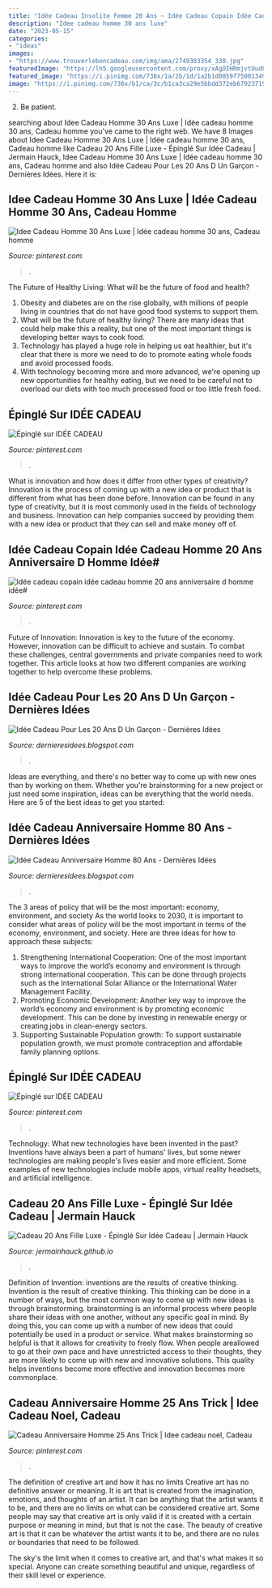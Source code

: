 ```yaml
---
title: "Idée Cadeau Insolite Femme 20 Ans ~ Idée Cadeau Copain Idée Cadeau Homme 20 Ans Anniversaire D Homme Idée#"
description: "Idee cadeau homme 30 ans luxe"
date: "2023-05-15"
categories:
- "ideas"
images:
- "https://www.trouverleboncadeau.com/img/ama/2749303354_330.jpg"
featuredImage: "https://lh5.googleusercontent.com/proxy/xAgDIHRmjvtUudLjAI-nTeNVdxgyn_Fz--gA8iF0dtNP2aAy-koF4xY2QUo0h5XXKKRRvTRQ44vge5KnYEYvoYQSlz-86BDFrSvubol8XCKmW9pcPegxM1beLSQEN_vUKC8TpgU=w1200-h630-p-k-no-nu"
featured_image: "https://i.pinimg.com/736x/1a/2b/1d/1a2b1d0059f7500134920613d508d176.jpg"
image: "https://i.pinimg.com/736x/b1/ca/3c/b1ca3ca29e5bbdd372eb679237195ddf.jpg"
---
```



2. Be patient.

	

		
searching about Idee Cadeau Homme 30 Ans Luxe | Idée cadeau homme 30 ans, Cadeau homme you've came to the right web. We have 8 Images about Idee Cadeau Homme 30 Ans Luxe | Idée cadeau homme 30 ans, Cadeau homme like Cadeau 20 Ans Fille Luxe - Épinglé Sur Idée Cadeau | Jermain Hauck, Idee Cadeau Homme 30 Ans Luxe | Idée cadeau homme 30 ans, Cadeau homme and also Idée Cadeau Pour Les 20 Ans D Un Garçon - Dernières Idées. Here it is:
		
    
## Idee Cadeau Homme 30 Ans Luxe | Idée Cadeau Homme 30 Ans, Cadeau Homme

<img loading=lazy src="https://i.pinimg.com/originals/44/d5/3c/44d53c5862531e84d97741461febe492.jpg" onerror="this.onerror=null;this.src='https://tse2.mm.bing.net/th?id=OIP._1yygbYXk2ebARZNLW6NpAHaHa&amp;pid=15.1';" alt="Idee Cadeau Homme 30 Ans Luxe | Idée cadeau homme 30 ans, Cadeau homme">

_Source: pinterest.com_

>. 

	

The Future of Healthy Living: What will be the future of food and health?
1. Obesity and diabetes are on the rise globally, with millions of people living in countries that do not have good food systems to support them. 
2. What will be the future of healthy living? There are many ideas that could help make this a reality, but one of the most important things is developing better ways to cook food. 
3. Technology has played a huge role in helping us eat healthier, but it's clear that there is more we need to do to promote eating whole foods and avoid processed foods. 
4. With technology becoming more and more advanced, we're opening up new opportunities for healthy eating, but we need to be careful not to overload our diets with too much processed food or too little fresh food.

    
## Épinglé Sur IDÉE CADEAU

<img loading=lazy src="https://i.pinimg.com/736x/1a/2b/1d/1a2b1d0059f7500134920613d508d176.jpg" onerror="this.onerror=null;this.src='https://tse4.mm.bing.net/th?id=OIP.WL9Hi0jqssLELDHbZ_Cq-gHaE8&amp;pid=15.1';" alt="Épinglé sur IDÉE CADEAU">

_Source: pinterest.com_

>. 

	

What is innovation and how does it differ from other types of creativity?
Innovation is the process of coming up with a new idea or product that is different from what has been done before. Innovation can be found in any type of creativity, but it is most commonly used in the fields of technology and business. Innovation can help companies succeed by providing them with a new idea or product that they can sell and make money off of.

    
## Idée Cadeau Copain Idée Cadeau Homme 20 Ans Anniversaire D Homme Idée#

<img loading=lazy src="https://i.pinimg.com/736x/b1/ca/3c/b1ca3ca29e5bbdd372eb679237195ddf.jpg" onerror="this.onerror=null;this.src='https://tse1.mm.bing.net/th?id=OIP.wjCueoUHtGhKNf7rNp7yRwHaHa&amp;pid=15.1';" alt="Idée cadeau copain idée cadeau homme 20 ans anniversaire d homme idée#">

_Source: pinterest.com_

>. 

	

Future of Innovation:
Innovation is key to the future of the economy. However, innovation can be difficult to achieve and sustain. To combat these challenges, central governments and private companies need to work together. This article looks at how two different companies are working together to help overcome these problems.

    
## Idée Cadeau Pour Les 20 Ans D Un Garçon - Dernières Idées

<img loading=lazy src="https://www.trouverleboncadeau.com/img/ama/2749303354_330.jpg" onerror="this.onerror=null;this.src='https://tse2.mm.bing.net/th?id=OIP.nHvUrqkbInDBjX-3icry9QHaKR&amp;pid=15.1';" alt="Idée Cadeau Pour Les 20 Ans D Un Garçon - Dernières Idées">

_Source: dernieresidees.blogspot.com_

>. 

	

Ideas are everything, and there's no better way to come up with new ones than by working on them. Whether you're brainstorming for a new project or just need some inspiration, ideas can be everything that the world needs. Here are 5 of the best ideas to get you started: 

    
## Idée Cadeau Anniversaire Homme 80 Ans - Dernières Idées

<img loading=lazy src="https://lh5.googleusercontent.com/proxy/xAgDIHRmjvtUudLjAI-nTeNVdxgyn_Fz--gA8iF0dtNP2aAy-koF4xY2QUo0h5XXKKRRvTRQ44vge5KnYEYvoYQSlz-86BDFrSvubol8XCKmW9pcPegxM1beLSQEN_vUKC8TpgU=w1200-h630-p-k-no-nu" onerror="this.onerror=null;this.src='https://tse2.mm.bing.net/th?id=OIP.f3-xO8DL1sm5tXeeD-1ooAAAAA&amp;pid=15.1';" alt="Idée Cadeau Anniversaire Homme 80 Ans - Dernières Idées">

_Source: dernieresidees.blogspot.com_

>. 

	

The 3 areas of policy that will be the most important: economy, environment, and society
As the world looks to 2030, it is important to consider what areas of policy will be the most important in terms of the economy, environment, and society. Here are three ideas for how to approach these subjects: 
1. Strengthening International Cooperation: One of the most important ways to improve the world’s economy and environment is through strong international cooperation. This can be done through projects such as the International Solar Alliance or the International Water Management Facility. 
2. Promoting Economic Development: Another key way to improve the world’s economy and environment is by promoting economic development. This can be done by investing in renewable energy or creating jobs in clean-energy sectors. 
3. Supporting Sustainable Population growth: To support sustainable population growth, we must promote contraception and affordable family planning options.

    
## Épinglé Sur IDÉE CADEAU

<img loading=lazy src="https://i.pinimg.com/736x/8e/e0/b9/8ee0b9f9916be926ad9afa635b1fff0f.jpg" onerror="this.onerror=null;this.src='https://tse1.mm.bing.net/th?id=OIP.eYrESy2V91j7HgZ0SRFMfgHaEK&amp;pid=15.1';" alt="Épinglé sur IDÉE CADEAU">

_Source: pinterest.com_

>. 

	

Technology: What new technologies have been invented in the past?
Inventions have always been a part of humans' lives, but some newer technologies are making people's lives easier and more efficient. Some examples of new technologies include mobile apps, virtual reality headsets, and artificial intelligence.

    
## Cadeau 20 Ans Fille Luxe - Épinglé Sur Idée Cadeau | Jermain Hauck

<img loading=lazy src="https://i.pinimg.com/474x/2e/f1/a5/2ef1a5bcf633edeab6495f865f95c154.jpg" onerror="this.onerror=null;this.src='https://tse4.mm.bing.net/th?id=OIP.4fyADSpwn0b4UkMMg4HmjgHaIV&amp;pid=15.1';" alt="Cadeau 20 Ans Fille Luxe - Épinglé Sur Idée Cadeau | Jermain Hauck">

_Source: jermainhauck.github.io_

>. 

	

Definition of Invention: inventions are the results of creative thinking.
Invention is the result of creative thinking. This thinking can be done in a number of ways, but the most common way to come up with new ideas is through brainstorming. brainstorming is an informal process where people share their ideas with one another, without any specific goal in mind. By doing this, you can come up with a number of new ideas that could potentially be used in a product or service.
What makes brainstorming so helpful is that it allows for creativity to freely flow. When people areallowed to go at their own pace and have unrestricted access to their thoughts, they are more likely to come up with new and innovative solutions. This quality helps inventions become more effective and innovation becomes more commonplace.

    
## Cadeau Anniversaire Homme 25 Ans Trick | Idee Cadeau Noel, Cadeau

<img loading=lazy src="https://i.pinimg.com/736x/f7/8d/c7/f78dc783db8b37c2a9f3202d0ba32905.jpg" onerror="this.onerror=null;this.src='https://tse3.mm.bing.net/th?id=OIP.BDXaQ6AwR8OKFmLNAhZtFwHaFO&amp;pid=15.1';" alt="Cadeau Anniversaire Homme 25 Ans Trick | Idee cadeau noel, Cadeau">

_Source: pinterest.com_

>. 

	

The definition of creative art and how it has no limits
Creative art has no definitive answer or meaning. It is art that is created from the imagination, emotions, and thoughts of an artist. It can be anything that the artist wants it to be, and there are no limits on what can be considered creative art.
Some people may say that creative art is only valid if it is created with a certain purpose or meaning in mind, but that is not the case. The beauty of creative art is that it can be whatever the artist wants it to be, and there are no rules or boundaries that need to be followed.

The sky's the limit when it comes to creative art, and that's what makes it so special. Anyone can create something beautiful and unique, regardless of their skill level or experience.

